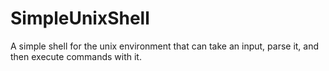 # SimpleUnixShell
A simple shell for the unix environment that can take an input, parse it, and then execute commands with it.
